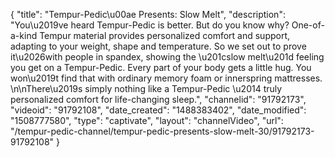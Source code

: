 {
    "title": "Tempur-Pedic\u00ae Presents: Slow Melt",
    "description": "You\u2019ve heard Tempur-Pedic is better. But do you know why? One-of-a-kind Tempur material provides personalized comfort and support, adapting to your weight, shape and temperature. So we set out to prove it\u2026with people in spandex, showing the \u201cslow melt\u201d feeling you get on a Tempur-Pedic. Every part of your body gets a little hug. You won\u2019t find that with ordinary memory foam or innerspring mattresses. \n\nThere\u2019s simply nothing like a Tempur-Pedic \u2014 truly personalized comfort for life-changing sleep.",
    "channelid": "91792173",
    "videoid": "91792108",
    "date_created": "1488383402",
    "date_modified": "1508777580",
    "type": "captivate",
    "layout": "channelVideo",
    "url": "\/tempur-pedic-channel\/tempur-pedic-presents-slow-melt-30\/91792173-91792108"
}